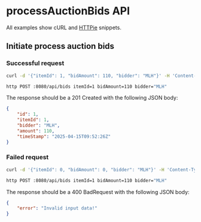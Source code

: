 # processAuctionBids API

All examples show cURL and [HTTPie](https://httpie.io/cli) snippets.

## Initiate process auction bids

### Successful request

```sh
curl -d '{"itemId": 1, "bidAmount": 110, "bidder": "MLH"}' -H 'Content-Type: application/json' http://localhost:8080/api/bids

http POST :8080/api/bids itemId=1 bidAmount=110 bidder="MLH"
```

The response should be a 201 Created with the following JSON body:

```json
{
    "id": 1,
    "itemId": 1,
    "bidder": "MLH",
    "amount": 110,
    "timeStamp": "2025-04-15T09:52:26Z"
}
```

### Failed request

```sh
curl -d '{"itemId": 0, "bidAmount": 0, "bidder": "MLH"}' -H 'Content-Type: application/json' http://localhost:8080/api/bids

http POST :8080/api/bids itemId=1 bidAmount=110 bidder="MLH"
```

The response should be a 400 BadRequest with the following JSON body:

```json
{
    "error": "Invalid input data!"
}
```